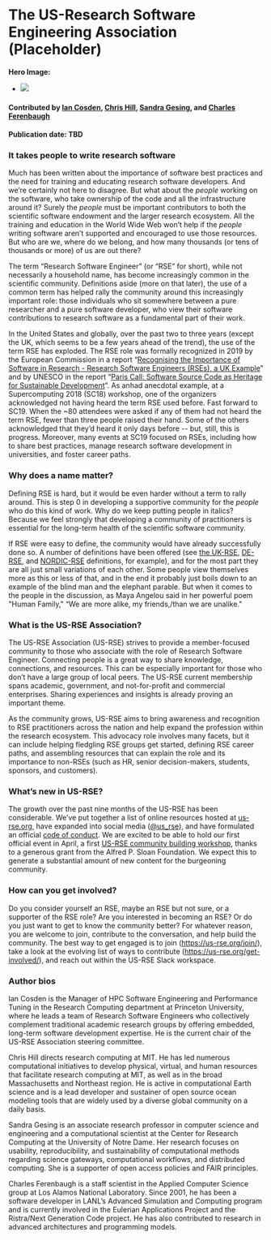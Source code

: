 # The US-Research Software Engineering Association (Placeholder)

**Hero Image:**

 - <img src='https://github.com/betterscientificsoftware/images/raw/master/Blog_110619.png'/>

#### Contributed by [Ian Cosden](https://github.com/cosden "Ian Cosden GitHub Profile"), [Chris Hill](https://github.com/christophernhill "Chris Hill GitHub Profile"), [Sandra Gesing](https://github.com/sandragesing "Sandra Gesing GitHub Profile"), and [Charles Ferenbaugh](https://github.com/cferenba "Charles Ferenbaugh GitHub Profile")

#### Publication date: TBD

### It takes people to write research software

Much has been written about the importance of software best practices and the
need for training and educating research software developers. And we’re
certainly not here to disagree. But what about the *people* working on the
software, who take ownership of the code and all the infrastructure around it?
Surely the *people* must be important contributors to both the scientific
software endowment and the larger research ecosystem. All the training and
education in the World Wide Web won’t help if the *people* writing software
aren’t supported and encouraged to use those resources. But who are we, where do we belong,
and how many thousands (or tens of thousands or more) of us are out there?

The term “Research Software Engineer” (or “RSE” for short), while not
necessarily a household name, has become increasingly common in the scientific
community. Definitions aside (more on that later), the use of a common term has
helped rally the community around this increasingly important role: those
individuals who sit somewhere between a pure researcher and a pure software
developer, who view their software contributions to research software as a
fundamental part of their work.

In the United States and globally, over the past two to three years (except the UK, which seems to be
a few years ahead of the trend), the use of the term RSE has exploded. The RSE
role was formally recognized in 2019 by the European Commission in a  report
“[Recognising the Importance of Software in Research - Research Software
Engineers (RSEs), a UK
Example](https://ec.europa.eu/info/sites/info/files/research_and_innovation/importance_of_software_in_research.pdf)”
and by  UNESCO in the report “[Paris Call: Software Source Code as Heritage
for Sustainable
Development](https://en.unesco.org/foss/paris-call-software-source-code)”. As anhad 
anecdotal example, at a Supercomputing 2018 (SC18) workshop, one of the  organizers acknowledged not having heard the term RSE used before. Fast forward to SC19. When the ~80 attendees were asked if any of them
had not heard the term RSE, fewer than three people raised their hand. Some of the others acknowledged that
they’d  heard it only days before -- but, still, this is progress.  Moreover, many
events at SC19 focused on RSEs, including how to share best practices,
manage research software development in universities, and foster career
paths.

### Why does a name matter?

Defining RSE is hard, but it would be even harder without a term to rally
around. This is step 0 in developing a supportive community for the *people* who
do this kind of work. Why do we keep putting people in italics? Because we feel
strongly that developing a community of practitioners is essential for the long-term health of the scientific software community.

If RSE were easy to define, the community would have already successfully
done so. A number of definitions have been offered (see [the
UK-RSE](https://rse.ac.uk/what-is-an-rse/),
[DE-RSE](https://www.de-rse.org/en/), and [NORDIC-RSE](http://nordic-rse.org/)
definitions, for example), and for the most part they are all just small
variations of each other. Some people view themselves more as this or less of
that, and in the end it probably just boils down to an example of the blind man
and the elephant parable. But when it comes to the people in the discussion, as
 Maya Angelou said in her powerful poem "Human Family," 
 “We are more alike, my friends,/than we are unalike."

### What is the US-RSE Association?

The US-RSE Association (US-RSE) strives to provide a member-focused community
to those who associate with the role of Research Software Engineer. Connecting
people is a great way to share knowledge, connections, and resources.
This can be especially important for those who don’t have a large
group of local peers. The US-RSE current membership spans academic, government, and
not-for-profit and commercial enterprises. Sharing experiences and insights is
already proving an important theme.

As the community grows,  US-RSE aims to
bring awareness and recognition to RSE practitioners across the nation and
help expand the profession within the research ecosystem. This advocacy role involves many
facets, but it can include helping fledgling RSE groups get started,
defining RSE career paths, and assembling resources that can explain the role and its
importance to non-RSEs (such as HR, senior decision-makers, students, sponsors,
and customers).

### What’s new in US-RSE?

The growth over the past nine months of the US-RSE
 has been considerable. We’ve put together a list of online
resources hosted at [us-rse.org](https://us-rse.org/), have expanded into social
media ([\@us_rse](https://twitter.com/us_rse)), and have formulated an official [code of
conduct](https://us-rse.org/code-of-conduct/). We are excited to be able to hold
our first official event in April, a first [US-RSE community building
workshop](http://us-rse.org/2020-april-workshop/), thanks to a generous grant
from the Alfred P. Sloan Foundation. We expect this to generate a substantial
amount of new content for the burgeoning community.

### How can you get involved?

Do you consider yourself an RSE, maybe an RSE but not sure, or a supporter of the
RSE role? Are you interested in becoming an RSE? Or do you just want to get to know the community better? 
For whatever reason, you are welcome to join,
contribute to the conversation, and help build the community. The best way to
get engaged is to join (<https://us-rse.org/join/>), take a look at the
evolving list of ways to contribute (<https://us-rse.org/get-involved/>), and
reach out within the US-RSE Slack workspace.


### Author bios

Ian Cosden is the Manager of HPC Software Engineering and Performance Tuning in
the Research Computing department at Princeton University, where he leads a team
of Research Software Engineers  who collectively complement traditional
academic research groups by offering embedded, long-term software development
expertise. He is the current chair of the US-RSE Association steering committee.

Chris Hill directs research computing at MIT. He has led numerous computational
initiatives to develop physical, virtual, and human resources that facilitate
research computing at MIT, as well as in the broad Massachusetts and Northeast
region. He is active in computational Earth science and is a lead developer and
sustainer of open source ocean modeling tools that are widely used by a diverse
global community on a daily basis.

Sandra Gesing is an associate research professor in computer science and
engineering and a computational scientist at the Center for Research Computing
at the University of Notre Dame. Her research focuses on usability,
reproducibility, and sustainability of computational methods regarding science
gateways, computational workflows, and distributed computing. She is a supporter
of open access policies and FAIR principles.

Charles Ferenbaugh is a staff scientist in the Applied Computer Science group at
Los Alamos National Laboratory. Since 2001, he has been a software developer in
LANL’s Advanced Simulation and Computing program and is currently involved in
the Eulerian Applications Project and the Ristra/Next Generation Code project.
He has also contributed to research in advanced architectures and programming
models.

<!---
Publish: preview
RSS update: 2019-12-05
Categories: Planning, Development
Topics: Software Engineering, Development Tools
Tags: bssw-blog-article
Level: 2
Prerequisites: default
Aggregate: none
--->
